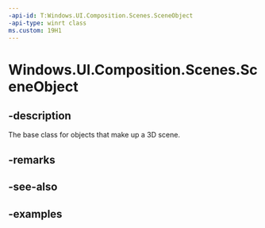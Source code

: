 ```yaml
---
-api-id: T:Windows.UI.Composition.Scenes.SceneObject
-api-type: winrt class
ms.custom: 19H1
---
```


<!-- Class syntax.
public class SceneObject : CompositionObject, CompositionObject
-->

# Windows.UI.Composition.Scenes.SceneObject

## -description

The base class for objects that make up a 3D scene.



## -remarks

## -see-also

## -examples

